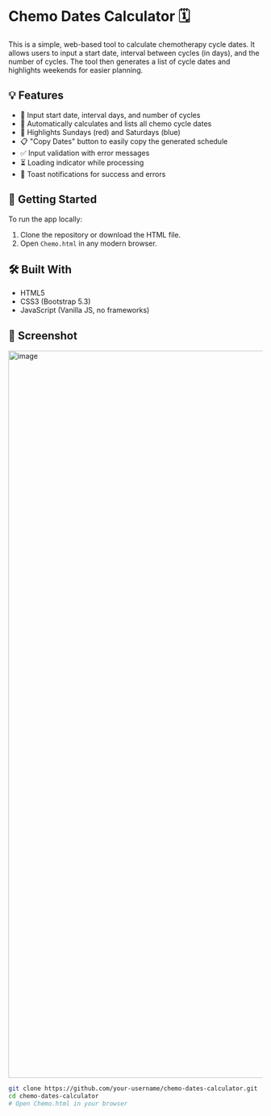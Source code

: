 # Chemo Dates Calculator 🗓️

This is a simple, web-based tool to calculate chemotherapy cycle dates. It allows users to input a start date, interval between cycles (in days), and the number of cycles. The tool then generates a list of cycle dates and highlights weekends for easier planning.

## 💡 Features

- 📅 Input start date, interval days, and number of cycles
- 📆 Automatically calculates and lists all chemo cycle dates
- 🔴 Highlights Sundays (red) and Saturdays (blue)
- 📋 "Copy Dates" button to easily copy the generated schedule
- ✅ Input validation with error messages
- ⏳ Loading indicator while processing
- 🔔 Toast notifications for success and errors

## 🚀 Getting Started

To run the app locally:

1. Clone the repository or download the HTML file.
2. Open `Chemo.html` in any modern browser.

## 🛠️ Built With
- HTML5
- CSS3 (Bootstrap 5.3)
- JavaScript (Vanilla JS, no frameworks)

## 📸 Screenshot

<img width="2560" height="1440" alt="image" src="https://github.com/user-attachments/assets/ecc670fd-6c55-4dfb-b8fc-63263284d8b7" />


```bash
git clone https://github.com/your-username/chemo-dates-calculator.git
cd chemo-dates-calculator
# Open Chemo.html in your browser
